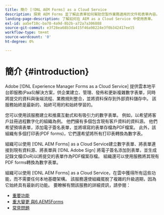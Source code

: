 ```yaml
---
title: 簡介 [!DNL AEM Forms] as a Cloud Service
description: 探索 AEM Forms 並了解此表單如何幫助您製作業務適用的文件和表單內容。 了解關於 Platform-as-a-Service (PaaS)，以及如何管理企業級數位表單和業務流程，以及連接表單至現有的資料來源。
landing-page-description: 了解如何在 AEM as a Cloud Service 中使用表單。
exl-id: aa5ef10c-ba78-4a9d-8b2b-a72a7a306888
source-git-commit: e3f28ea68b3da415f46a98224e3f0b342417ee15
workflow-type: tm+mt
source-wordcount: '0'
ht-degree: 0%

---
```


# 簡介 {#introduction}

Adobe [!DNL Experience Manager Forms as a Cloud Service] 提供雲本地平台即服務(PaaS)解決方案，供企業建立、管理、發佈和更新複雜數字表單，同時將提交的資料與後端流程、業務規則整合，並將資料保存到外部資料儲存中。 該服務始終是最新的、始終可用的和始終學習的。

您可以使用該服務建立和推廣互動式和有吸引力的數字表單。 例如，以希望將客戶註冊過程數字化的組織為例。 他們擁有多個包含現有客戶資料的資料源。 他們希望預填表單，添加電子簽名表單，並將填寫的表單存檔為PDF檔案。 此外，該組織有多個打印表(PDF forms)，它們還希望將所有打印表轉換為數字表。

組織可以使用 [!DNL AEM Forms] as a Cloud Service建立數字表單、將表單連接到現有資料源、將表單與 [!DNL Adobe Sign] 將電子簽名添加到表單，並生成記錄文檔(DoR)以將提交的表單作為PDF檔案存檔。 組織還可以使用服務將其現有PDF forms轉換為數字表單。

組織可以使用 [!DNL AEM Forms] as a Cloud Service，在雲中獲得所有這些功能，而不需要任何本地基礎架構。 該服務還使組織擺脫了複雜的升級週期，因為它始終具有最新的功能。 要瞭解有關該服務的詳細資訊，請參閱：

* [重要功能](key-features.md)
* [重大變更 與6.AEM5Forms](notable-changes.md)
* [常見問題](faq.md)
